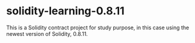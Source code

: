 # solidity-learning-0.8.11
This is a Solidity contract project for study purpose, in this case using the newest version of Solidity, 0.8.11.
